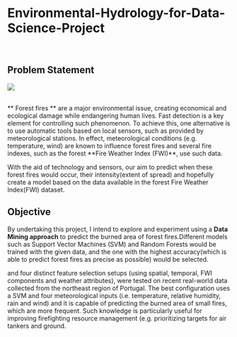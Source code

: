 # **Environmental-Hydrology-for-Data-Science-Project**
<br>


## **Problem Statement**

 ![](https://media.giphy.com/media/Wp7FNB13QfqEGpB00a/giphy.gif)
 <br>
 
 <br>
 ** Forest fires ** are a major environmental issue, creating economical and ecological damage while endangering human lives. Fast detection is a key element for controlling such phenomenon. To achieve this, one alternative is to use automatic tools based on local sensors, such as provided by meteorological stations. In effect, meteorological conditions (e.g. temperature, wind) are known to influence forest fires and several fire indexes, such as the forest **Fire Weather Index (FWI)**, use such data.
 
 With the aid of technology and sensors, our aim to predict when these forest fires would occur, their intensity(extent of spread) and hopefully create a model based on the data    available in the forest Fire Weather Index(FWI) dataset.
 <br>
 
 
 ## Objective
 
 
By undertaking this project, I intend to explore and experiment using a **Data Mining approach** to predict the burned area of forest fires.Different models such as  Support Vector Machines (SVM) and Random Forests would be trained with the given data, and the one with the highest accuracy(which is able to predict forest fires as precise as possible) would be selected. 

and four distinct feature selection setups (using spatial, temporal, FWI components and weather attributes), were tested on recent real-world data collected from the northeast region of Portugal. The best configuration uses a SVM and four meteorological inputs (i.e.
temperature, relative humidity, rain and wind) and it is capable of predicting the burned area of small fires, which are more frequent. Such knowledge is particularly useful for improving firefighting resource management (e.g. prioritizing targets for air tankers and ground. 
 
 


